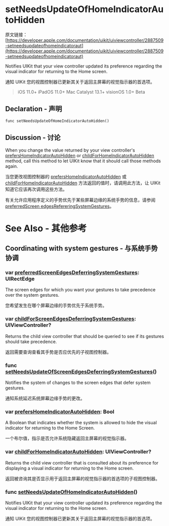# setNeedsUpdateOfHomeIndicatorAutoHidden

原文链接：[https://developer.apple.com/documentation/uikit/uiviewcontroller/2887509-setneedsupdateofhomeindicatoraut](https://developer.apple.com/documentation/uikit/uiviewcontroller/2887509-setneedsupdateofhomeindicatoraut)

Notifies UIKit that your view controller updated its preference regarding the visual indicator for returning to the Home screen.

通知 UIKit 您的视图控制器已更新其关于返回主屏幕的视觉指示器的首选项。

> iOS 11.0+
iPadOS 11.0+
Mac Catalyst 13.1+
visionOS 1.0+ Beta

## Declaration - 声明

```
func setNeedsUpdateOfHomeIndicatorAutoHidden()

```

## Discussion - 讨论

When you change the value returned by your view controller's [prefersHomeIndicatorAutoHidden](https://developer.apple.com/documentation/uikit/uiviewcontroller/2887510-prefershomeindicatorautohidden) or [childForHomeIndicatorAutoHidden](https://developer.apple.com/documentation/uikit/uiviewcontroller/2887508-childforhomeindicatorautohidden) method, call this method to let UIKit know that it should call those methods again.

当您更改视图控制器的 [prefersHomeIndicatorAutoHidden](https://developer.apple.com/documentation/uikit/uiviewcontroller/2887510-prefershomeindicatorautohidden) 或 [childForHomeIndicatorAutoHidden](https://developer.apple.com/documentation/uikit/uiviewcontroller/2887508-childforhomeindicatorautohidden) 方法返回的值时，请调用此方法，让 UIKit 知道它应该再次调用这些方法。

有关允许应用程序定义的手势优先于某些屏幕边缘的系统手势的信息，请参阅 [preferredScreen edgesRefereringSystemGestures](https://developer.apple.com/documentation/uikit/uiviewcontroller/2887512-preferredscreenedgesdeferringsys)。


# See Also - 其他参考

## Coordinating with system gestures - 与系统手势协调

### var [preferredScreenEdgesDeferringSystemGestures](https://developer.apple.com/documentation/uikit/uiviewcontroller/2887512-preferredscreenedgesdeferringsys): UIRectEdge

The screen edges for which you want your gestures to take precedence over the system gestures.

您希望发生在哪个屏幕边缘的手势优先于系统手势。

### var [childForScreenEdgesDeferringSystemGestures](https://developer.apple.com/documentation/uikit/uiviewcontroller/2887511-childforscreenedgesdeferringsyst): UIViewController?

Returns the child view controller that should be queried to see if its gestures should take precedence.

返回需要查询查看其手势是否应优先的子视图控制器。

### func [setNeedsUpdateOfScreenEdgesDeferringSystemGestures](https://developer.apple.com/documentation/uikit/uiviewcontroller/2887507-setneedsupdateofscreenedgesdefer)()

Notifies the system of changes to the screen edges that defer system gestures.

通知系统延迟系统屏幕边缘手势的更改。

### var [prefersHomeIndicatorAutoHidden](https://developer.apple.com/documentation/uikit/uiviewcontroller/2887510-prefershomeindicatorautohidden): Bool

A Boolean that indicates whether the system is allowed to hide the visual indicator for returning to the Home Screen.

一个布尔值，指示是否允许系统隐藏返回主屏幕的视觉指示器。

### var [childForHomeIndicatorAutoHidden](https://developer.apple.com/documentation/uikit/uiviewcontroller/2887508-childforhomeindicatorautohidden): UIViewController?

Returns the child view controller that is consulted about its preference for displaying a visual indicator for returning to the Home screen.

返回被咨询其是否显示用于返回主屏幕的视觉指示器的首选项的子视图控制器。

### func [setNeedsUpdateOfHomeIndicatorAutoHidden](https://developer.apple.com/documentation/uikit/uiviewcontroller/2887509-setneedsupdateofhomeindicatoraut)()

Notifies UIKit that your view controller updated its preference regarding the visual indicator for returning to the Home screen.

通知 UIKit 您的视图控制器已更新其关于返回主屏幕的视觉指示器的首选项。



